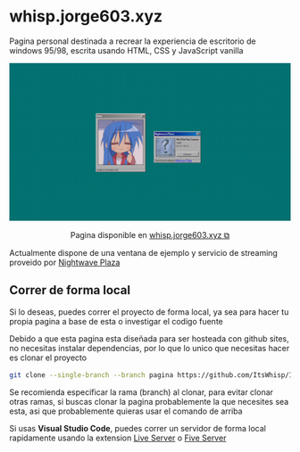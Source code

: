 # whisp.jorge603.xyz

Pagina personal destinada a recrear la experiencia de escritorio de windows 95/98, escrita usando HTML, CSS y JavaScript vanilla

[![whisp.jorge603.xyz](screenshots/01.png)](https://whisp.jorge603.xyz)

<p align="center">Pagina disponible en <a href="https://whisp.jorge603.xyz" target="_blank">whisp.jorge603.xyz ⧉</a></p>

Actualmente dispone de una ventana de ejemplo y servicio de streaming proveido por [Nightwave Plaza](https://plaza.one)

## Correr de forma local

Si lo deseas, puedes correr el proyecto de forma local, ya sea para hacer tu propia pagina a base de esta o investigar el codigo fuente

Debido a que esta pagina esta diseñada para ser hosteada con github sites, no necesitas instalar dependencias, por lo que lo unico que necesitas hacer es clonar el proyecto

```bash
git clone --single-branch --branch pagina https://github.com/ItsWhisp/ItsWhisp
```

Se recomienda especificar la rama (branch) al clonar, para evitar clonar otras ramas, si buscas clonar la pagina probablemente la que necesites sea esta, asi que probablemente quieras usar el comando de arriba

Si usas **Visual Studio Code**, puedes correr un servidor de forma local rapidamente usando la extension [Live Server](https://marketplace.visualstudio.com/items?itemName=ritwickdey.LiveServer) o [Five Server](https://marketplace.visualstudio.com/items?itemName=yandeu.five-server)
